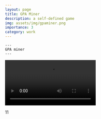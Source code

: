 ```yaml
---
layout: page
title: GPA Miner
description: a self-defined game
img: assets/img/gpaminer.png
importance: 3
category: work
---
```



    ---
    GPA miner
    ---



<video src='assets/img/publication_preview/brownian-motion.gif'></video>

11